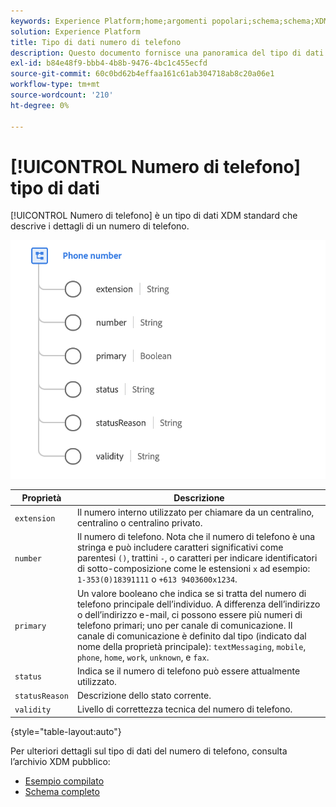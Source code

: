 ```yaml
---
keywords: Experience Platform;home;argomenti popolari;schema;schema;XDM;campi;schemi;schemi;phoneNumber;xdm:phoneNumber;datatype;data-type;data type;
solution: Experience Platform
title: Tipo di dati numero di telefono
description: Questo documento fornisce una panoramica del tipo di dati XDM Numero di telefono.
exl-id: b84e48f9-bbb4-4b8b-9476-4bc1c455ecfd
source-git-commit: 60c0bd62b4effaa161c61ab304718ab8c20a06e1
workflow-type: tm+mt
source-wordcount: '210'
ht-degree: 0%

---
```


# [!UICONTROL Numero di telefono] tipo di dati

[!UICONTROL Numero di telefono] è un tipo di dati XDM standard che descrive i dettagli di un numero di telefono.

<img src="../images/data-types/phone-number.png" width="600" /><br />

| Proprietà | Descrizione |
| --- | --- |
| `extension` | Il numero interno utilizzato per chiamare da un centralino, centralino o centralino privato. |
| `number` | Il numero di telefono. Nota che il numero di telefono è una stringa e può includere caratteri significativi come parentesi `()`, trattini `-`, o caratteri per indicare identificatori di sotto-composizione come le estensioni `x` ad esempio: `1-353(0)18391111` o `+613 9403600x1234`. |
| `primary` | Un valore booleano che indica se si tratta del numero di telefono principale dell’individuo. A differenza dell’indirizzo o dell’indirizzo e-mail, ci possono essere più numeri di telefono primari; uno per canale di comunicazione. Il canale di comunicazione è definito dal tipo (indicato dal nome della proprietà principale): `textMessaging`, `mobile`, `phone`, `home`, `work`, `unknown`, e `fax`. |
| `status` | Indica se il numero di telefono può essere attualmente utilizzato. |
| `statusReason` | Descrizione dello stato corrente. |
| `validity` | Livello di correttezza tecnica del numero di telefono. |

{style="table-layout:auto"}

Per ulteriori dettagli sul tipo di dati del numero di telefono, consulta l’archivio XDM pubblico:

* [Esempio compilato](https://github.com/adobe/xdm/blob/master/components/datatypes/demographic/phonenumber.example.1.json)
* [Schema completo](https://github.com/adobe/xdm/blob/master/components/datatypes/demographic/phonenumber.schema.json)
